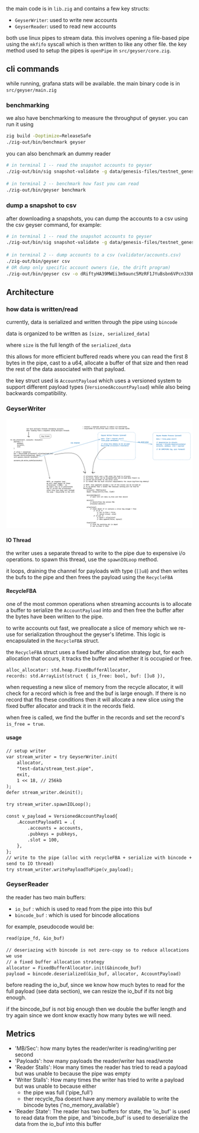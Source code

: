 the main code is in `lib.zig` and contains a few key structs:
- `GeyserWriter`: used to write new accounts 
- `GeyserReader`: used to read new accounts 

both use linux pipes to stream data. this involves
opening a file-based pipe using the `mkfifo` syscall which is then 
written to like any other file. the key method used to setup 
the pipes is `openPipe` in `src/geyser/core.zig`.

## cli commands

while running, grafana stats will be available. the main binary code is in 
`src/geyser/main.zig`

### benchmarking 

we also have benchmarking to measure the throughput of geyser. you can run it using 

```bash 
zig build -Doptimize=ReleaseSafe
./zig-out/bin/benchmark geyser
```

you can also benchmark an dummy reader

```bash
# in terminal 1 -- read the snapshot accounts to geyser
./zig-out/bin/sig snapshot-validate -g data/genesis-files/testnet_genesis.bin --enable-geyser -a 250 -t 2

# in terminal 2 -- benchmark how fast you can read
./zig-out/bin/geyser benchmark
```

### dump a snapshot to csv

after downloading a snapshots, you can dump the accounts to a csv using the 
csv geyser command, for example:

```bash
# in terminal 1 -- read the snapshot accounts to geyser
./zig-out/bin/sig snapshot-validate -g data/genesis-files/testnet_genesis.bin --enable-geyser -a 250 -t 2

# in terminal 2 -- dump accounts to a csv (validator/accounts.csv)
./zig-out/bin/geyser csv
# OR dump only specific account owners (ie, the drift program)
./zig-out/bin/geyser csv -o dRiftyHA39MWEi3m9aunc5MzRF1JYuBsbn6VPcn33UH
```

## Architecture

### how data is written/read

currently, data is serialized and written through the pipe using `bincode`

data is organized to be written as `[size, serialized_data]` 

where `size` is the full length of the `serialized_data`

this allows for more efficient buffered reads where you can read the first 8 bytes in 
the pipe, cast to a u64, allocate a buffer of that size and then read the rest of 
the data associated with that payload.

the key struct used is `AccountPayload` which uses a versioned system to support different payload types (`VersionedAccountPayload`) while also being backwards compatibility.

### GeyserWriter

![](imgs/2024-08-07-17-27-36.png)

#### IO Thread

the writer uses a separate thread to write to the pipe due to expensive i/o operations.
to spawn this thread, use the `spawnIOLoop` method.

it loops, draining the channel for payloads with type (`[]u8`) and then writes the bufs to the pipe and then frees the payload using the `RecycleFBA`

#### RecycleFBA 

one of the most common operations when streaming accounts is to allocate a buffer to serialize
the `AccountPayload` into and then free the buffer after the bytes have been written to the pipe.

to write accounts out fast, we preallocate a slice of memory which we re-use for serialization throughout the 
geyser's lifetime. This logic is encapsulated in the `RecycleFBA` struct.

the `RecycleFBA` struct uses a fixed buffer allocation strategy but, for each allocation that occurs, it tracks the buffer and whether it is occupied or free.

```zig
alloc_allocator: std.heap.FixedBufferAllocator,
records: std.ArrayList(struct { is_free: bool, buf: []u8 }),
```

when requesting a new slice of memory from the recycle allocator, it will check for a record
which is free and the buf is large enough. If there is no record that fits these conditions
then it will allocate a new slice using the fixed buffer allocator and track it in the 
records field.

when free is called, we find the buffer in the records and set the record's `is_free = true`.

#### usage 

```zig 
// setup writer
var stream_writer = try GeyserWriter.init(
    allocator,
    "test-data/stream_test.pipe",
    exit,
    1 << 18, // 256kb
);
defer stream_writer.deinit();

try stream_writer.spawnIOLoop();

const v_payload = VersionedAccountPayload{
    .AccountPayloadV1 = .{
        .accounts = accounts,
        .pubkeys = pubkeys,
        .slot = 100,
    },
};
// write to the pipe (alloc with recycleFBA + serialize with bincode + send to IO thread)
try stream_writer.writePayloadToPipe(v_payload);
```

### GeyserReader

the reader has two main buffers: 
- `io_buf` : which is used to read from the pipe into this buf
- `bincode_buf` : which is used for bincode allocations 

for example, pseudocode would be: 
```
read(pipe_fd, &io_buf)

// deseriazing with bincode is not zero-copy so to reduce allocations we use
// a fixed buffer allocation strategy
allocator = FixedBufferAllocator.init(&bincode_buf)
payload = bincode.deserialized(&io_buf, allocator, AccountPayload)
```

before reading the io_buf, since we know how much bytes to read for the full payload (see data section), we can resize the io_buf if its not big enough.

if the bincode_buf is not big enough then we double the buffer length and try again since
we dont know exactly how many bytes we will need.

## Metrics

- 'MB/Sec': how many bytes the reader/writer is reading/writing per second
- 'Payloads': how many payloads the reader/writer has read/wrote
- 'Reader Stalls': How many times the reader has tried to read a payload but was unable to because 
the pipe was empty
- 'Writer Stalls': How many times the writer has tried to write a payload but was unable to because
either 
    - the pipe was full ('pipe_full')
    - ther recycle_fba doesnt have any memory available to write the bincode bytes ('no_memory_available')
- 'Reader State': The reader has two buffers for state, the 'io_buf' is used to read data from
the pipe, and 'bincode_buf' is used to deserialize the data from the io_buf into this buffer